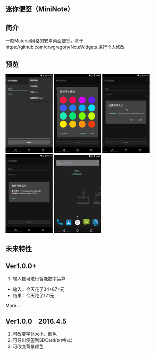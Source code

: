 ﻿迷你便签（MiniNote）
---
## 简介
一款Material风格的安卓桌面便签，基于https://github.com/crwgregory/NoteWidgets 进行个人修改

## 预览
<div>
 <img src="/screenshot/home.jpg" width="30%" height="" />
 <img src="/screenshot/choose_font_color.jpg" width="30%" height="" />
 <img src="/screenshot/choose_font_size.jpg" width="30%" height="" />
 <img src="/screenshot/backup_to_sdcard.jpg" width="30%" height="" />
 <img src="/screenshot/preview.jpg" width="30%" height="" />
</div>

## 未来特性
## Ver1.0.0+

1. 输入框可进行智能数字运算:
  - 输入：今天花了34+87=元
  - 结果：今天花了121元

More...

## Ver1.0.0 &nbsp;&nbsp;&nbsp;2016.4.5

1. 可改变字体大小、颜色
2. 可导出便签到SDCard(txt格式）
3. 可改变背景颜色
    
   
   




